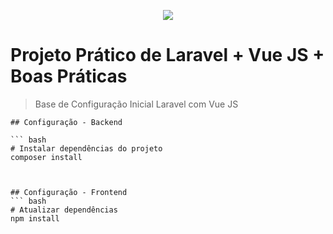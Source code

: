 <p align="center"><img src="https://laravel.com/assets/img/components/logo-laravel.svg"></p>

# Projeto Prático de Laravel + Vue JS + Boas Práticas

> Base de Configuração Inicial Laravel com Vue JS

```
## Configuração - Backend

``` bash
# Instalar dependências do projeto
composer install



## Configuração - Frontend
``` bash
# Atualizar dependências
npm install

```
